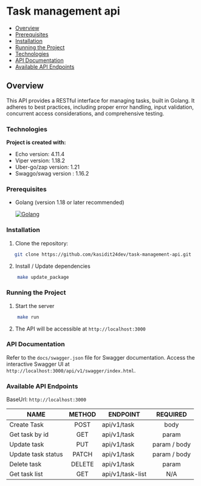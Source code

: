 # Task management api

* [Overview](#overview)
* [Prerequisites](#prerequisites)
* [Installation](#installation)
* [Running the Project](#running-the-project)
* [Technologies](#technologies)
* [API Documentation](#api-documentation)
* [Available API Endpoints](#available-api-endpoints)

## Overview

This API provides a RESTful interface for managing tasks, built in Golang. It adheres to best practices, including
proper error handling, input validation, concurrent access considerations, and comprehensive testing.

### Technologies

**Project is created with:**

* Echo version: 4.11.4
* Viper version: 1.18.2
* Uber-go/zap version: 1.21
* Swaggo/swag version : 1.16.2

### Prerequisites

- Golang (version 1.18 or later recommended)

  [![Golang][Go.dev]][Go-url]

### Installation

1. Clone the repository:

```bash
   git clone https://github.com/kasidit24dev/task-management-api.git
```

2. Install / Update dependencies

```bash
    make update_package
```

### Running the Project

1. Start the server

```bash
    make run
``` 

2. The API will be accessible at ```http://localhost:3000```

### API Documentation

Refer to the `docs/swagger.json` file for Swagger documentation. Access the interactive Swagger UI
at `http://localhost:3000/api/v1/swagger/index.html`.

### Available API Endpoints
BaseUrl: `http://localhost:3000`

| NAME               | METHOD | ENDPOINT         |   REQUIRED   |
|--------------------|:------:|------------------|:------------:|
| Create Task        |  POST  | api/v1/task      |     body     |
| Get task by id     |  GET   | api/v1/task      |    param     |
| Update task        |  PUT   | api/v1/task      | param / body |
| Update task status | PATCH  | api/v1/task      | param / body |
| Delete task        | DELETE | api/v1/task      |    param     |
| Get task list      |  GET   | api/v1/task-list |     N/A      |

[Go.dev]: https://img.shields.io/badge/Go-00ADD8?style=for-the-badge&logo=go&logoColor=white

[Go-url]: https://go.dev
